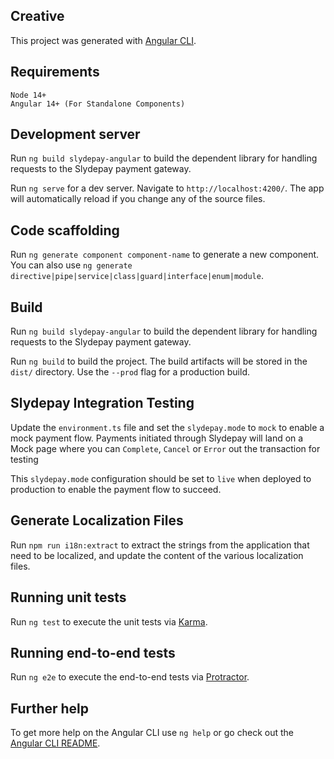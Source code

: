## Creative

This project was generated with [Angular CLI](https://github.com/angular/angular-cli).

## Requirements

    Node 14+
    Angular 14+ (For Standalone Components)

## Development server

Run `ng build slydepay-angular` to build the dependent library for handling requests to the Slydepay payment gateway.

Run `ng serve` for a dev server. Navigate to `http://localhost:4200/`. The app will automatically reload if you change any of the source files.

## Code scaffolding

Run `ng generate component component-name` to generate a new component. You can also use `ng generate directive|pipe|service|class|guard|interface|enum|module`.

## Build

Run `ng build slydepay-angular` to build the dependent library for handling requests to the Slydepay payment gateway.

Run `ng build` to build the project. The build artifacts will be stored in the `dist/` directory. Use the `--prod` flag for a production build.

## Slydepay Integration Testing
Update the `environment.ts` file and set the `slydepay.mode` to `mock` to enable a mock payment flow. Payments initiated through Slydepay will land on a Mock page where you can `Complete`, `Cancel` or `Error` out the transaction for testing

This `slydepay.mode` configuration should be set to `live` when deployed to production to enable the payment flow to succeed.

## Generate Localization Files
Run `npm run i18n:extract` to extract the strings from the application that need to be localized, and update the content of the various localization files.

## Running unit tests

Run `ng test` to execute the unit tests via [Karma](https://karma-runner.github.io).

## Running end-to-end tests

Run `ng e2e` to execute the end-to-end tests via [Protractor](http://www.protractortest.org/).

## Further help

To get more help on the Angular CLI use `ng help` or go check out the [Angular CLI README](https://github.com/angular/angular-cli/blob/master/README.md).

